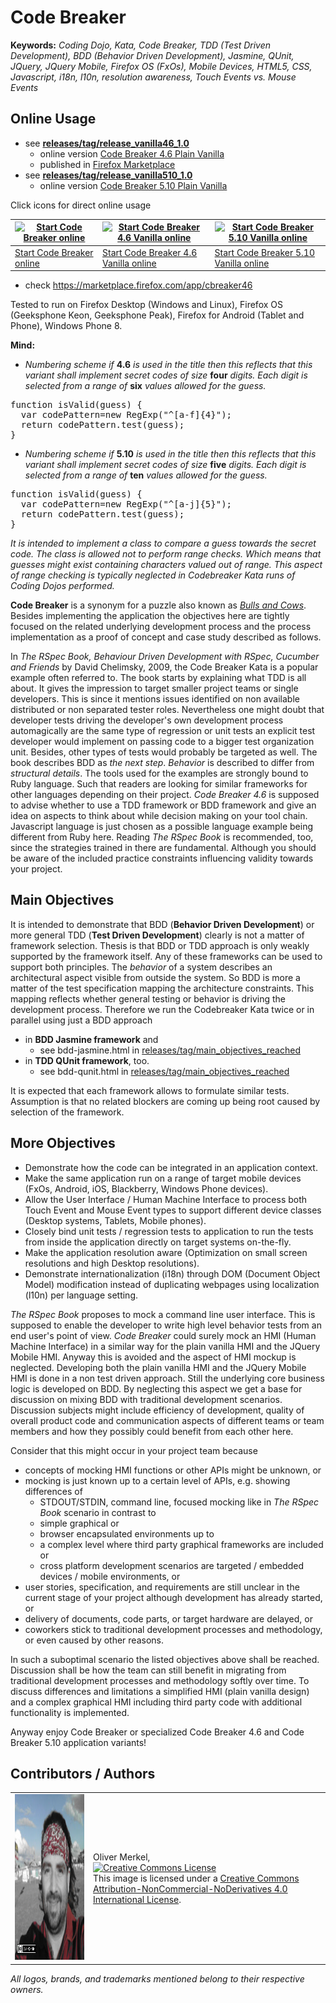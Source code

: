 Code Breaker
============

__Keywords:__ _Coding Dojo, Kata, Code Breaker, TDD (Test Driven Development), BDD (Behavior Driven Development), Jasmine, QUnit, JQuery, JQuery Mobile, Firefox OS (FxOs), Mobile Devices, HTML5, CSS, Javascript, i18n, l10n, resolution awareness, Touch Events vs. Mouse Events_

Online Usage
------------

* see <b>[releases/tag/release_vanilla46_1.0](https://github.com/OMerkel/codebreaker/releases/tag/release_vanilla46_1.0)</b>
    * online version [Code Breaker 4.6 Plain Vanilla](http://omerkel.github.io/codebreaker/codebreaker46vanilla/src/intro.html)
    * published in [Firefox Marketplace](https://marketplace.firefox.com/app/cbreaker46)
* see <b>[releases/tag/release_vanilla510_1.0](https://github.com/OMerkel/codebreaker/releases/tag/release_vanilla510_1.0)</b>
    *  online version [Code Breaker 5.10 Plain Vanilla](http://omerkel.github.io/codebreaker/codebreaker510vanilla/src/intro.html)

Click icons for direct online usage

| <a href="http://omerkel.github.io/codebreaker/html5/src/"><img height="128" alt="Start Code Breaker online" src="http://omerkel.github.io/codebreaker/html5/src/img/icons/codebreaker-128.png" /></a> | <a href="http://omerkel.github.io/codebreaker/codebreaker46vanilla/src/intro.html"><img height="128" alt="Start Code Breaker 4.6 Vanilla online" src="http://omerkel.github.io/codebreaker/codebreaker46vanilla/src/img/icons/codebreaker-vanilla-128.png" /></a> | <a href="http://omerkel.github.io/codebreaker/codebreaker510vanilla/src/intro.html"><img height="128" alt="Start Code Breaker 5.10 Vanilla online" src="http://omerkel.github.io/codebreaker/codebreaker510vanilla/src/img/icons/codebreaker-vanilla-128.png" /></a> |
| --- | --- | --- |
| <a href="http://omerkel.github.io/codebreaker/html5/src/">Start Code Breaker online</a> | <a href="http://omerkel.github.io/codebreaker/codebreaker46vanilla/src/intro.html">Start Code Breaker 4.6 Vanilla online</a> | <a href="http://omerkel.github.io/codebreaker/codebreaker510vanilla/src/intro.html">Start Code Breaker 5.10 Vanilla online</a> |

* check https://marketplace.firefox.com/app/cbreaker46

Tested to run on Firefox Desktop (Windows and Linux), Firefox OS (Geeksphone Keon, Geeksphone Peak), Firefox for Android (Tablet and Phone), Windows Phone 8.

__Mind:__
* _Numbering scheme_ _if_ __4.6__ _is used in the title then this reflects that this variant shall implement secret codes of size_ __four__ _digits. Each digit is selected from a range of_ __six__ _values allowed for the guess._
<pre>
function isValid(guess) {
  var codePattern=new RegExp("^[a-f]{4}");
  return codePattern.test(guess);
}
</pre>
* _Numbering scheme_ _if_ __5.10__ _is used in the title then this reflects that this variant shall implement secret codes of size_ __five__ _digits. Each digit is selected from a range of_ __ten__ _values allowed for the guess._
<pre>
function isValid(guess) {
  var codePattern=new RegExp("^[a-j]{5}");
  return codePattern.test(guess);
}
</pre>
_It is intended to implement a class to compare a guess towards the secret code. The class is allowed not to perform range checks. Which means that guesses might exist containing characters valued out of range. This aspect of range checking is typically neglected in Codebreaker Kata runs of Coding Dojos performed._

__Code Breaker__ is a synonym for a puzzle also known as [_Bulls and Cows_](http://en.wikipedia.org/wiki/Bulls_and_cows). Besides implementing the application the objectives here are tightly focused on the related underlying development process and the process implementation as a proof of concept and case study described as follows.

In _The RSpec Book, Behaviour Driven Development with RSpec, Cucumber and Friends_ by David Chelimsky, 2009, the Code Breaker Kata is a popular example often referred to. The book starts by explaining what TDD is all about. It gives the impression to target smaller project teams or single developers. This is since it mentions issues identified on non available distributed or non separated tester roles. Nevertheless one might doubt that developer tests driving the developer's own development process automagically are the same type of regression or unit tests an explicit test developer would implement on passing code to a bigger test organization unit. Besides, other types of tests would probably be targeted as well. The book describes BDD as _the next step_. _Behavior_ is described to differ from _structural details_. The tools used for the examples are strongly bound to Ruby language. Such that readers are looking for similar frameworks for other languages depending on their project. _Code Breaker 4.6_ is supposed to advise whether to use a TDD framework or BDD framework and give an idea on aspects to think about while decision making on your tool chain. Javascript language is just chosen as a possible language example being different from Ruby here. Reading _The RSpec Book_ is recommended, too, since the strategies trained in there are fundamental. Although you should be aware of the included practice constraints influencing validity towards your project.

Main Objectives
---------------

It is intended to demonstrate that BDD (__Behavior Driven Development__) or more general TDD (__Test Driven Development__) clearly is not a matter of framework selection. Thesis is that BDD or TDD approach is only weakly supported by the framework itself. Any of these frameworks can be used to support both principles. The _behavior_ of a system describes an architectural aspect visible from outside the system. So BDD is more a matter of the test specification mapping the architecture constraints. This mapping reflects whether general testing or behavior is driving the development process. Therefore we run the Codebreaker Kata twice or in parallel using just a BDD approach

* in __BDD Jasmine framework__ and
    * see bdd-jasmine.html in [releases/tag/main_objectives_reached](https://github.com/OMerkel/codebreaker/releases/tag/main_objectives_reached) 
* in __TDD QUnit framework__, too.
    * see bdd-qunit.html in [releases/tag/main_objectives_reached](https://github.com/OMerkel/codebreaker/releases/tag/main_objectives_reached) 

It is expected that each framework allows to formulate similar tests. Assumption is that no related blockers are coming up being root caused by selection of the framework.

More Objectives
---------------

* Demonstrate how the code can be integrated in an application context.
* Make the same application run on a range of target mobile devices (FxOs, Android, iOS, Blackberry, Windows Phone devices).
* Allow the User Interface / Human Machine Interface to process both Touch Event and Mouse Event types to support different device classes (Desktop systems, Tablets, Mobile phones).
* Closely bind unit tests / regression tests to application to run the tests from inside the application directly on target systems on-the-fly.
* Make the application resolution aware (Optimization on small screen resolutions and high Desktop resolutions).
* Demonstrate internationalization (i18n) through DOM (Document Object Model) modification instead of duplicating webpages using localization (l10n) per language setting.


_The RSpec Book_ proposes to mock a command line user interface. This is supposed to enable the developer to write high level behavior tests from an end user's point of view. _Code Breaker_ could surely mock an HMI (Human Machine Interface) in a similar way for the plain vanilla HMI and the JQuery Mobile HMI. Anyway this is avoided and the aspect of HMI mockup is neglected. Developing both the plain vanilla HMI and the JQuery Mobile HMI is done in a non test driven approach. Still the underlying core business logic is developed on BDD. By neglecting this aspect we get a base for discussion on mixing BDD with traditional development scenarios. Discussion subjects might include efficiency of development, quality of overall product code and communication aspects of different teams or team members and how they possibly could benefit from each other here.

Consider that this might occur in your project team because

* concepts of mocking HMI functions or other APIs might be unknown, or
* mocking is just known up to a certain level of APIs, e.g. showing differences of
    * STDOUT/STDIN, command line, focused mocking like in _The RSpec Book_ scenario in contrast to
    * simple graphical or
    * browser encapsulated environments up to
    * a complex level where third party graphical frameworks are included or
    * cross platform development scenarios are targeted / embedded devices / mobile environments, or
* user stories, specification, and requirements are still unclear in the current stage of your project although development has already started, or
* delivery of documents, code parts, or target hardware are delayed, or
* coworkers stick to traditional development processes and methodology, or even caused by other reasons.

In such a suboptimal scenario the listed objectives above shall be reached. Discussion shall be how the team can still benefit in migrating from traditional development processes and methodology softly over time. To discuss differences and limitations a simplified HMI (plain vanilla design) and a complex graphical HMI including third party code with additional functionality is implemented.

Anyway enjoy Code Breaker or specialized Code Breaker 4.6 and Code Breaker 5.10 application variants!

Contributors / Authors
----------------------

<table>
  <tr>
    <td><img height="265" ondragstart="return false;" alt="Oliver Merkel, Creative Commons License, This image is licensed under a Creative Commons Attribution-NonCommercial-NoDerivs 3.0 Unported License." src="html5/src/img/oliver.jpg" /></td>
    <td><p>Oliver Merkel,<br /><a rel="license" href="http://creativecommons.org/licenses/by-nc-nd/4.0/"><img alt="Creative Commons License" style="border-width:0" src="http://i.creativecommons.org/l/by-nc-nd/4.0/88x31.png" /></a><br />This image is licensed under a <a rel="license" href="http://creativecommons.org/licenses/by-nc-nd/4.0/">Creative Commons Attribution-NonCommercial-NoDerivatives 4.0 International License</a>.    
    </p>
    </td>
  </tr>
</table>

_All logos, brands, and trademarks mentioned belong to their respective owners._
